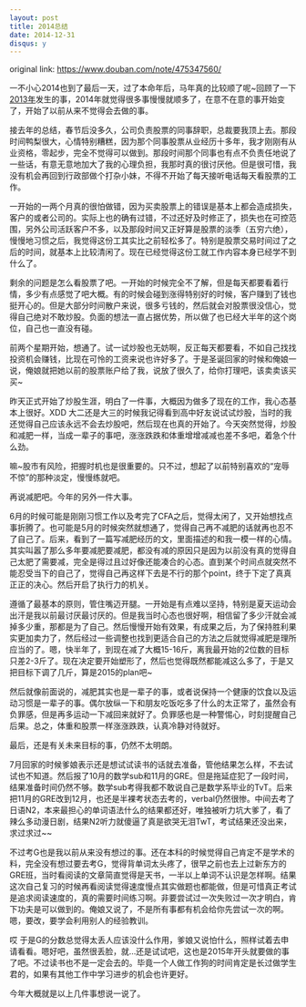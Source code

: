 ```yaml
---
layout: post
title: 2014总结
date: 2014-12-31
disqus: y
---
```


original link: https://www.douban.com/note/475347560/

一不小心2014也到了最后一天，过了本命年后，马年真的比较顺了呢~回顾了一下[2013年](https://www.douban.com/note/329611675/)发生的事，2014年就觉得很多事慢慢就顺多了，在意不在意的事开始变了，开始了以前从来不觉得会去做的事。

接去年的总结，春节后没多久，公司负责股票的同事辞职，总裁要我顶上去。那段时间鸭梨很大，心情特别糟糕，因为那个同事股票从业经历十多年，我才刚刚有从业资格，零起步，完全不觉得可以做到。那段时间那个同事也有点不负责任地说了一些话，有意无意地加大了我的心理负担，我那时真的很讨厌他。但是很可惜，我没有机会再回到行政部做个打杂小妹，不得不开始了每天接听电话每天看股票的工作。

一开始的一两个月真的很怕做错，因为买卖股票上的错误是基本上都会造成损失，客户的或者公司的。实际上也的确有过错，不过还好及时修正了，损失也在可控范围，另外公司活跃客户不多，以及那段时间又正好算是股票的淡季（五穷六绝），慢慢地习惯之后，我觉得这份工其实比之前轻松多了。特别是股票交易时间过了之后的时间，就基本上比较清闲了。现在已经觉得这份工就工作内容本身已经学不到什么了。

剩余的问题是怎么看股票了吧。一开始的时候完全不了解，但是每天都要看着行情，多少有点感觉了吧大概。有的时候会碰到涨得特别好的时候，客户赚到了钱也挺开心的。但是大部分时间散户来说，很多亏钱的，然后就会对股票很没信心，觉得自己绝对不敢炒股。负面的想法一直占据优势，所以做了也已经大半年的这个岗位，自己也一直没有碰。

前两个星期开始，想通了。试一试炒股也无妨啊，反正每天都要看，不如自己找找投资机会赚钱，比现在可怜的工资来说也许好多了。于是圣诞回家的时候和俺娘一说，俺娘就把她以前的股票账户给了我，说放了很久了，给你打理吧，该卖卖该买买~

昨天正式开始了炒股生涯，明白了一件事，大概因为做多了现在的工作，我心态基本上很好。XDD 大二还是大三的时候我记得看到高中好友说试试炒股，当时的我还觉得自己应该永远不会去炒股吧，然后现在也真的开始了。今天突然觉得，炒股和减肥一样，当成一辈子的事吧，涨涨跌跌和体重增增减减也差不多吧，着急个什么劲。

嘛~股市有风险，把握时机也是很重要的。只不过，想起了以前特别喜欢的“宠辱不惊”的那种淡定，慢慢练就吧。

再说减肥吧。今年的另外一件大事。

6月的时候可能是刚刚习惯工作以及考完了CFA之后，觉得太闲了，又开始想找点事折腾了。也可能是5月的时候突然就想通了，觉得自己再不减肥的话就再也忍不了自己了。后来，看到了一篇写减肥经历的文，里面描述的和我一模一样的心情。其实叫嚣了那么多年要减肥要减肥，都没有减的原因只是因为以前没有真的觉得自己太肥了需要减，完全是得过且过好像还能凑合的心态。直到某个时间点就突然不能忍受当下的自己了，觉得自己再这样下去是不行的那个point，终于下定了真真正正的决心。然后开启了执行力的机关。

遵循了最基本的原则，管住嘴迈开腿。一开始是有点难以坚持，特别是夏天运动会出汗是我以前最讨厌最讨厌的。但是我当时心态也很好啊，相信留了多少汗就会减掉多少重，那都是为了自己。然后慢慢开始有效果，有成果之后，为了保持胜利果实更加卖力了，然后经过一些调整也找到更适合自己的方法之后就觉得减肥是理所应当的了。嗯，快半年了，到现在减了大概15-16斤，离我最开始的2位数的目标只差2-3斤了。现在决定要开始塑形了，然后也觉得既然都能减这么多了，于是又把目标下调了几斤，算是2015的plan吧~

然后就像前面说的，减肥其实也是一辈子的事，或者说保持一个健康的饮食以及运动习惯是一辈子的事。偶尔放纵一下和朋友吃饭吃多了什么的太正常了，虽然会有负罪感，但是再多运动一下减回来就好了。负罪感也是一种警惕心，时刻提醒自己后果。总之，体重和股票一样涨涨跌跌，认真冷静对待就好。

最后，还是有关未来目标的事，仍然不太明朗。

7月回家的时候爹娘表示还是想试试读书的话就去准备，管他结果怎么样，不去试试也不知道。然后报了10月的数学sub和11月的GRE。但是拖延症犯了一段时间，结果准备时间仍然不够。数学sub考得我都不敢说自己是数学系毕业的TvT。后来把11月的GRE改到12月，也还是半裸考状态去考的，verbal仍然很惨。中间去考了日语N2，本来最担心的单词语法什么的结果都还好，唯独被听力坑大爹了，看了辣么多动漫日剧，结果N2听力就傻逼了真是欲哭无泪TwT，考试结果还没出来，求过求过~~

不过考G也是我以前从来没有想过的事。还在本科的时候觉得自己肯定不是学术的料，完全没有想过要去考G，觉得背单词太头疼了，很早之前也去上过新东方的GRE班，当时看阅读的文章简直觉得是天书，一半以上单词不认识是怎样啊。结果这次自己复习的时候再看阅读觉得速度慢点其实做题也都能做，但是可惜真正考试是追求阅读速度的，真的需要时间练习啊。非要尝试过一次失败过一次才明白，肯下功夫是可以做到的。俺娘又说了，不是所有事都有机会给你先尝试一次的啊。嗯，要改，要学会利用别人的经验教训。

哎 于是G的分数总觉得太丢人应该没什么作用，爹娘又说怕什么，照样试着去申请看看。嗯好吧，虽然很丢脸，就...还是试试吧，这也是2015年开头就要做的事了吧。不过读书也不是一定会去的。毕竟一个人做工作狗的时间肯定是长过做学生君的，如果有其他工作中学习进步的机会也许更好。

今年大概就是以上几件事想说一说了。

